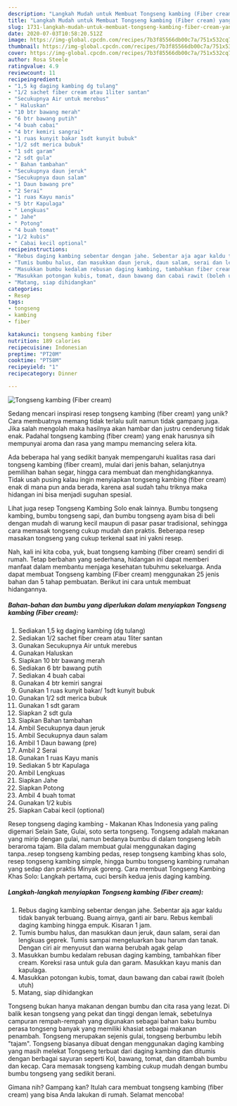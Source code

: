 ```yaml
---
description: "Langkah Mudah untuk Membuat Tongseng kambing (Fiber cream) yang Enak"
title: "Langkah Mudah untuk Membuat Tongseng kambing (Fiber cream) yang Enak"
slug: 1731-langkah-mudah-untuk-membuat-tongseng-kambing-fiber-cream-yang-enak
date: 2020-07-03T10:58:20.512Z
image: https://img-global.cpcdn.com/recipes/7b3f85566db00c7a/751x532cq70/tongseng-kambing-fiber-cream-foto-resep-utama.jpg
thumbnail: https://img-global.cpcdn.com/recipes/7b3f85566db00c7a/751x532cq70/tongseng-kambing-fiber-cream-foto-resep-utama.jpg
cover: https://img-global.cpcdn.com/recipes/7b3f85566db00c7a/751x532cq70/tongseng-kambing-fiber-cream-foto-resep-utama.jpg
author: Rosa Steele
ratingvalue: 4.9
reviewcount: 11
recipeingredient:
- "1,5 kg daging kambing dg tulang"
- "1/2 sachet fiber cream atau 1liter santan"
- "Secukupnya Air untuk merebus"
- " Haluskan"
- "10 btr bawang merah"
- "6 btr bawang putih"
- "4 buah cabai"
- "4 btr kemiri sangrai"
- "1 ruas kunyit bakar 1sdt kunyit bubuk"
- "1/2 sdt merica bubuk"
- "1 sdt garam"
- "2 sdt gula"
- " Bahan tambahan"
- "Secukupnya daun jeruk"
- "Secukupnya daun salam"
- "1 Daun bawang pre"
- "2 Serai"
- "1 ruas Kayu manis"
- "5 btr Kapulaga"
- " Lengkuas"
- " Jahe"
- " Potong"
- "4 buah tomat"
- "1/2 kubis"
- " Cabai kecil optional"
recipeinstructions:
- "Rebus daging kambing sebentar dengan jahe. Sebentar aja agar kaldu tidak banyak terbuang. Buang airnya, ganti air baru. Rebus kembali daging kambing hingga empuk. Kisaran 1 jam."
- "Tumis bumbu halus, dan masukkan daun jeruk, daun salam, serai dan lengkuas geprek. Tumis sampai mengeluarkan bau harum dan tanak. Dengan ciri air menyusut dan warna berubah agak gelap"
- "Masukkan bumbu kedalam rebusan daging kambing, tambahkan fiber cream. Koreksi rasa untuk gula dan garam. Masukkan kayu manis dan kapulaga."
- "Masukkan potongan kubis, tomat, daun bawang dan cabai rawit (boleh utuh)"
- "Matang, siap dihidangkan"
categories:
- Resep
tags:
- tongseng
- kambing
- fiber

katakunci: tongseng kambing fiber 
nutrition: 189 calories
recipecuisine: Indonesian
preptime: "PT20M"
cooktime: "PT58M"
recipeyield: "1"
recipecategory: Dinner

---
```



![Tongseng kambing (Fiber cream)](https://img-global.cpcdn.com/recipes/7b3f85566db00c7a/751x532cq70/tongseng-kambing-fiber-cream-foto-resep-utama.jpg)

Sedang mencari inspirasi resep tongseng kambing (fiber cream) yang unik? Cara membuatnya memang tidak terlalu sulit namun tidak gampang juga. Jika salah mengolah maka hasilnya akan hambar dan justru cenderung tidak enak. Padahal tongseng kambing (fiber cream) yang enak harusnya sih mempunyai aroma dan rasa yang mampu memancing selera kita.

Ada beberapa hal yang sedikit banyak mempengaruhi kualitas rasa dari tongseng kambing (fiber cream), mulai dari jenis bahan, selanjutnya pemilihan bahan segar, hingga cara membuat dan menghidangkannya. Tidak usah pusing kalau ingin menyiapkan tongseng kambing (fiber cream) enak di mana pun anda berada, karena asal sudah tahu triknya maka hidangan ini bisa menjadi suguhan spesial.

Lihat juga resep Tongseng Kambing Solo enak lainnya. Bumbu tongseng kambing, bumbu tongseng sapi, dan bumbu tongseng ayam bisa di beli dengan mudah di warung kecil maupun di pasar pasar tradisional, sehingga cara memasak tongseng cukup mudah dan praktis. Beberapa resep masakan tongseng yang cukup terkenal saat ini yakni resep.


Nah, kali ini kita coba, yuk, buat tongseng kambing (fiber cream) sendiri di rumah. Tetap berbahan yang sederhana, hidangan ini dapat memberi manfaat dalam membantu menjaga kesehatan tubuhmu sekeluarga. Anda dapat membuat Tongseng kambing (Fiber cream) menggunakan 25 jenis bahan dan 5 tahap pembuatan. Berikut ini cara untuk membuat hidangannya.

<!--inarticleads1-->

##### Bahan-bahan dan bumbu yang diperlukan dalam menyiapkan Tongseng kambing (Fiber cream):

1. Sediakan 1,5 kg daging kambing (dg tulang)
1. Sediakan 1/2 sachet fiber cream atau 1liter santan
1. Gunakan Secukupnya Air untuk merebus
1. Gunakan  Haluskan
1. Siapkan 10 btr bawang merah
1. Sediakan 6 btr bawang putih
1. Sediakan 4 buah cabai
1. Gunakan 4 btr kemiri sangrai
1. Gunakan 1 ruas kunyit bakar/ 1sdt kunyit bubuk
1. Gunakan 1/2 sdt merica bubuk
1. Gunakan 1 sdt garam
1. Siapkan 2 sdt gula
1. Siapkan  Bahan tambahan
1. Ambil Secukupnya daun jeruk
1. Ambil Secukupnya daun salam
1. Ambil 1 Daun bawang (pre)
1. Ambil 2 Serai
1. Gunakan 1 ruas Kayu manis
1. Sediakan 5 btr Kapulaga
1. Ambil  Lengkuas
1. Siapkan  Jahe
1. Siapkan  Potong
1. Ambil 4 buah tomat
1. Gunakan 1/2 kubis
1. Siapkan  Cabai kecil (optional)


Resep tongseng daging kambing - Makanan Khas Indonesia yang paling digemari Selain Sate, Gulai, soto serta tongseng. Tongseng adalah makanan yang mirip dengan gulai, namun bedanya bumbu di dalam tongseng lebih beraroma tajam. Bila dalam membuat gulai menggunakan daging tanpa..resep tongseng kambing pedas, resep tongseng kambing khas solo, resep tongseng kambing simple, hingga bumbu tongseng kambing rumahan yang sedap dan praktis Minyak goreng. Cara membuat Tongseng Kambing Khas Solo: Langkah pertama, cuci bersih kedua jenis daging kambing. 

<!--inarticleads2-->

##### Langkah-langkah menyiapkan Tongseng kambing (Fiber cream):

1. Rebus daging kambing sebentar dengan jahe. Sebentar aja agar kaldu tidak banyak terbuang. Buang airnya, ganti air baru. Rebus kembali daging kambing hingga empuk. Kisaran 1 jam.
1. Tumis bumbu halus, dan masukkan daun jeruk, daun salam, serai dan lengkuas geprek. Tumis sampai mengeluarkan bau harum dan tanak. Dengan ciri air menyusut dan warna berubah agak gelap
1. Masukkan bumbu kedalam rebusan daging kambing, tambahkan fiber cream. Koreksi rasa untuk gula dan garam. Masukkan kayu manis dan kapulaga.
1. Masukkan potongan kubis, tomat, daun bawang dan cabai rawit (boleh utuh)
1. Matang, siap dihidangkan


Tongseng bukan hanya makanan dengan bumbu dan cita rasa yang lezat. Di balik kesan tongseng yang pekat dan tinggi dengan lemak, sebetulnya campuran rempah-rempah yang digunakan sebagai bahan baku bumbu perasa tongseng banyak yang memiliki khasiat sebagai makanan penambah. Tongseng merupakan sejenis gulai, tongseng berbumbu lebih &#34;tajam&#34;. Tongseng biasanya dibuat dengan menggunakan daging kambing yang masih melekat Tongseng terbuat dari daging kambing dan ditumis dengan berbagai sayuran seperti Kol, bawang, tomat, dan ditambah bumbu dan kecap. Cara memasak tongseng kambing cukup mudah dengan bumbu bumbu tongseng yang sedikit berani. 

Gimana nih? Gampang kan? Itulah cara membuat tongseng kambing (fiber cream) yang bisa Anda lakukan di rumah. Selamat mencoba!
